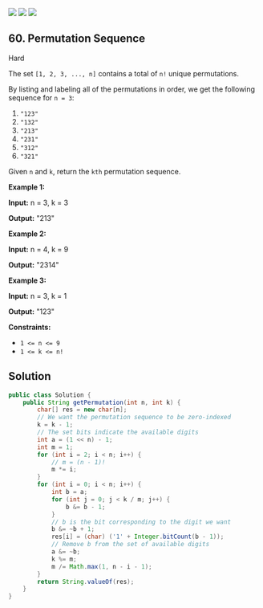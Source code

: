 [![](https://img.shields.io/github/stars/javadev/LeetCode-in-Java?label=Stars&style=flat-square)](https://github.com/javadev/LeetCode-in-Java)
[![](https://img.shields.io/github/forks/javadev/LeetCode-in-Java?label=Fork%20me%20on%20GitHub%20&style=flat-square)](https://github.com/javadev/LeetCode-in-Java/fork)
[![](https://img.shields.io/badge/-LeetCode%20in%20Kotlin-blue?style=flat-square)](https://github.com/javadev/LeetCode-in-Kotlin)

## 60\. Permutation Sequence

Hard

The set `[1, 2, 3, ..., n]` contains a total of `n!` unique permutations.

By listing and labeling all of the permutations in order, we get the following sequence for `n = 3`:

1.  `"123"`
2.  `"132"`
3.  `"213"`
4.  `"231"`
5.  `"312"`
6.  `"321"`

Given `n` and `k`, return the `kth` permutation sequence.

**Example 1:**

**Input:** n = 3, k = 3

**Output:** "213" 

**Example 2:**

**Input:** n = 4, k = 9

**Output:** "2314" 

**Example 3:**

**Input:** n = 3, k = 1

**Output:** "123" 

**Constraints:**

*   `1 <= n <= 9`
*   `1 <= k <= n!`

## Solution

```java
public class Solution {
    public String getPermutation(int n, int k) {
        char[] res = new char[n];
        // We want the permutation sequence to be zero-indexed
        k = k - 1;
        // The set bits indicate the available digits
        int a = (1 << n) - 1;
        int m = 1;
        for (int i = 2; i < n; i++) {
            // m = (n - 1)!
            m *= i;
        }
        for (int i = 0; i < n; i++) {
            int b = a;
            for (int j = 0; j < k / m; j++) {
                b &= b - 1;
            }
            // b is the bit corresponding to the digit we want
            b &= ~b + 1;
            res[i] = (char) ('1' + Integer.bitCount(b - 1));
            // Remove b from the set of available digits
            a &= ~b;
            k %= m;
            m /= Math.max(1, n - i - 1);
        }
        return String.valueOf(res);
    }
}
```